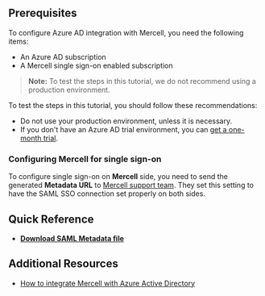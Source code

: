 ## Prerequisites

To configure Azure AD integration with Mercell, you need the following items:

- An Azure AD subscription
- A Mercell single sign-on enabled subscription

> **Note:**
> To test the steps in this tutorial, we do not recommend using a production environment.

To test the steps in this tutorial, you should follow these recommendations:

- Do not use your production environment, unless it is necessary.
- If you don't have an Azure AD trial environment, you can [get a one-month trial](https://azure.microsoft.com/pricing/free-trial/).

### Configuring Mercell for single sign-on

To configure single sign-on on **Mercell** side, you need to send the generated **Metadata URL** to [Mercell support team](mailto:webmaster@mercell.com). They set this setting to have the SAML SSO connection set properly on both sides.

## Quick Reference

* **[Download SAML Metadata file](%metadata:metadataDownloadUrl%)**

## Additional Resources

* [How to integrate Mercell with Azure Active Directory](https://docs.microsoft.com/azure/active-directory/active-directory-saas-mercell-tutorial)
